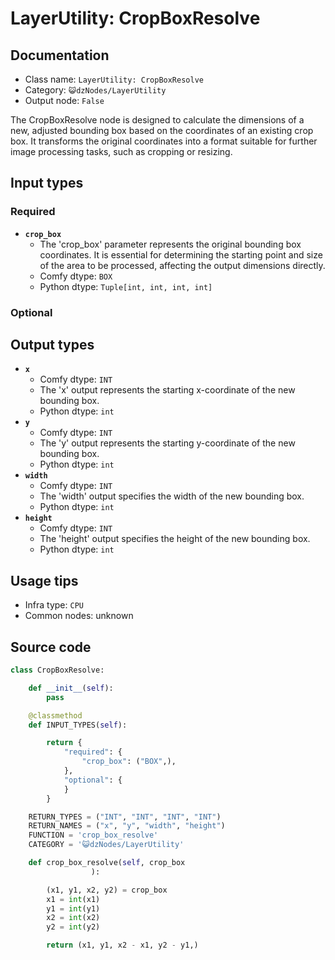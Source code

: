 # LayerUtility: CropBoxResolve
## Documentation
- Class name: `LayerUtility: CropBoxResolve`
- Category: `😺dzNodes/LayerUtility`
- Output node: `False`

The CropBoxResolve node is designed to calculate the dimensions of a new, adjusted bounding box based on the coordinates of an existing crop box. It transforms the original coordinates into a format suitable for further image processing tasks, such as cropping or resizing.
## Input types
### Required
- **`crop_box`**
    - The 'crop_box' parameter represents the original bounding box coordinates. It is essential for determining the starting point and size of the area to be processed, affecting the output dimensions directly.
    - Comfy dtype: `BOX`
    - Python dtype: `Tuple[int, int, int, int]`
### Optional
## Output types
- **`x`**
    - Comfy dtype: `INT`
    - The 'x' output represents the starting x-coordinate of the new bounding box.
    - Python dtype: `int`
- **`y`**
    - Comfy dtype: `INT`
    - The 'y' output represents the starting y-coordinate of the new bounding box.
    - Python dtype: `int`
- **`width`**
    - Comfy dtype: `INT`
    - The 'width' output specifies the width of the new bounding box.
    - Python dtype: `int`
- **`height`**
    - Comfy dtype: `INT`
    - The 'height' output specifies the height of the new bounding box.
    - Python dtype: `int`
## Usage tips
- Infra type: `CPU`
- Common nodes: unknown


## Source code
```python
class CropBoxResolve:

    def __init__(self):
        pass

    @classmethod
    def INPUT_TYPES(self):

        return {
            "required": {
                "crop_box": ("BOX",),
            },
            "optional": {
            }
        }

    RETURN_TYPES = ("INT", "INT", "INT", "INT")
    RETURN_NAMES = ("x", "y", "width", "height")
    FUNCTION = 'crop_box_resolve'
    CATEGORY = '😺dzNodes/LayerUtility'

    def crop_box_resolve(self, crop_box
                  ):

        (x1, y1, x2, y2) = crop_box
        x1 = int(x1)
        y1 = int(y1)
        x2 = int(x2)
        y2 = int(y2)

        return (x1, y1, x2 - x1, y2 - y1,)

```
